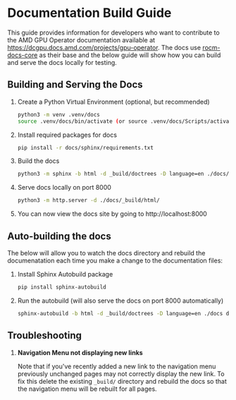 # Documentation Build Guide

This guide provides information for developers who want to contribute to the AMD GPU Operator documentation available at https://dcgpu.docs.amd.com/projects/gpu-operator. The docs use [rocm-docs-core](https://github.com/ROCm/rocm-docs-core) as their base and the below guide will show how you can build and serve the docs locally for testing.

## Building and Serving the Docs

1. Create a Python Virtual Environment (optional, but recommended)

    ```bash
    python3 -m venv .venv/docs
    source .venv/docs/bin/activate (or source .venv/docs/Scripts/activate on Windows)
    ```

2. Install required packages for docs

    ```bash
    pip install -r docs/sphinx/requirements.txt
    ```

3. Build the docs

    ```bash
    python3 -m sphinx -b html -d _build/doctrees -D language=en ./docs/ docs/_build/html
    ```

4. Serve docs locally on port 8000

    ```bash
    python3 -m http.server -d ./docs/_build/html/
    ```

5. You can now view the docs site by going to http://localhost:8000

## Auto-building the docs

The below will allow you to watch the docs directory and rebuild the documenatation each time you make a change to the documentation files:

1. Install Sphinx Autobuild package

    ```bash
    pip install sphinx-autobuild
    ```

2. Run the autobuild (will also serve the docs on port 8000 automatically)

    ```bash
    sphinx-autobuild -b html -d _build/doctrees -D language=en ./docs docs/_build/html --ignore "docs/_build/*" --ignore "docs/sphinx/_toc.yml"
    ```

## Troubleshooting

1. **Navigation Menu not displaying new links**

    Note that if you've recently added a new link to the navigation menu previously unchanged pages may not correctly display the new link. To fix this delete the existing `_build/` directory and rebuild the docs so that the navigation menu will be rebuilt for all pages.
